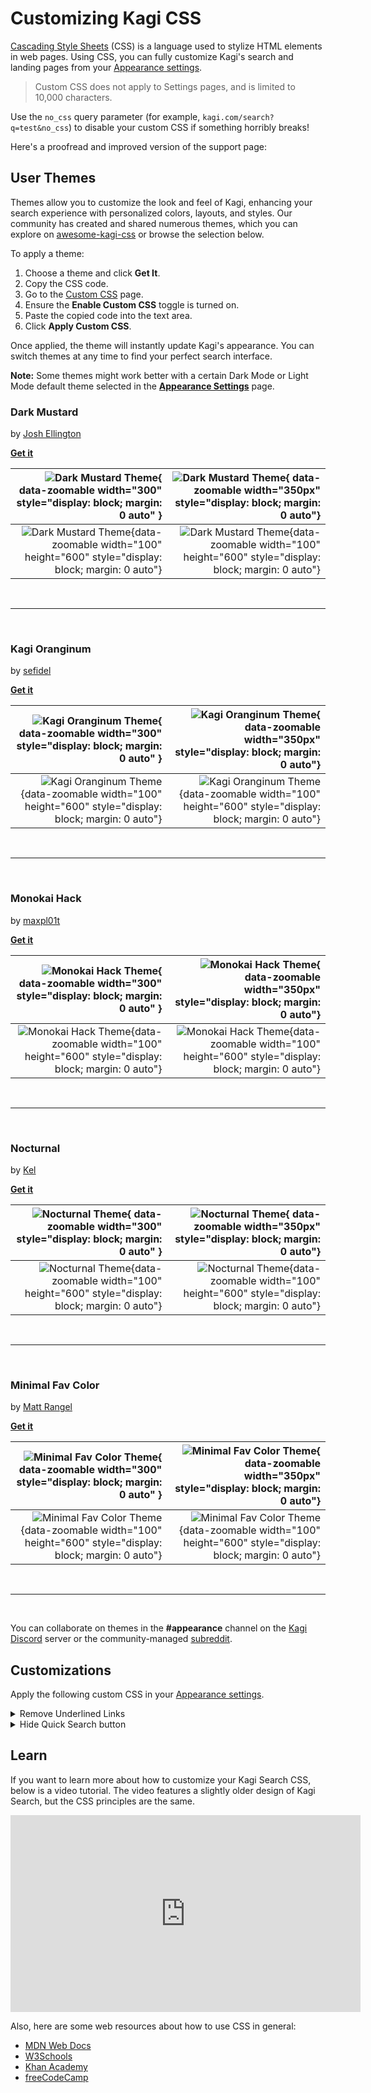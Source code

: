 # Customizing Kagi CSS

[Cascading Style Sheets](https://en.wikipedia.org/wiki/CSS) (CSS) is a language used to stylize HTML elements in web pages. Using CSS, you can fully customize Kagi's search and landing pages from your [Appearance settings](https://kagi.com/settings?p=custom_css).

> Custom CSS does not apply to Settings pages, and is limited to 10,000 characters.

Use the `no_css` query parameter (for example, `kagi.com/search?q=test&no_css`) to disable your custom CSS if something horribly breaks!

Here's a proofread and improved version of the support page:

## User Themes

Themes allow you to customize the look and feel of Kagi, enhancing your search experience with personalized colors, layouts, and styles.
Our community has created and shared numerous themes, which you can explore on [awesome-kagi-css](https://github.com/kawaiier/awesome-kagi-css/) or browse the selection below.

To apply a theme:

1. Choose a theme and click **Get It**.
2. Copy the CSS code.
3. Go to the [Custom CSS](https://kagi.com/settings?p=custom_css) page.
4. Ensure the **Enable Custom CSS** toggle is turned on.
5. Paste the copied code into the text area.
6. Click **Apply Custom CSS**.

Once applied, the theme will instantly update Kagi's appearance. You can switch themes at any time to find your perfect search interface.

**Note:** Some themes might work better with a certain Dark Mode or Light Mode default theme selected in the [**Appearance Settings**](https://kagi.com/settings?p=appearance) page.

### Dark Mustard

by [Josh Ellington](https://github.com/joshellington/)  

[**Get it**](https://gist.github.com/joshellington/51765a15d8f780089619b638fc6aea6b)


| ![Dark Mustard Theme](./themes/media/dark_mustard_desktop_1.png){ data-zoomable width="300" style="display: block; margin: 0 auto" } | ![Dark Mustard Theme](./themes/media/dark_mustard_desktop_2.png){ data-zoomable  width="350px" style="display: block; margin: 0 auto"} |
|---:|---:|
| ![Dark Mustard Theme](./themes/media/dark_mustard_mobile_1.png){data-zoomable width="100" height="600" style="display: block; margin: 0 auto"} | ![Dark Mustard Theme](./themes/media/dark_mustard_mobile_2.png){data-zoomable width="100" height="600" style="display: block; margin: 0 auto"} |


<br>

---

<br>

### Kagi Oranginum

by [sefidel](https://gist.github.com/sefidel)  

[**Get it**](https://gist.github.com/sefidel/ffb677da037e4d6951949a110132fe80#file-kagi-precompiled-css)


| ![Kagi Oranginum Theme](./themes/media/kagi_oranginum_desktop_1.png){ data-zoomable width="300" style="display: block; margin: 0 auto" } | ![Kagi Oranginum Theme](./themes/media/kagi_oranginum_desktop_2.png){ data-zoomable  width="350px" style="display: block; margin: 0 auto"} |
|---:|---:|
| ![Kagi Oranginum Theme](./themes/media/kagi_oranginum_mobile_1.png){data-zoomable width="100" height="600" style="display: block; margin: 0 auto"} | ![Kagi Oranginum Theme](./themes/media/kagi_oranginum_mobile_2.png){data-zoomable width="100" height="600" style="display: block; margin: 0 auto"} |


<br>

---

<br>

### Monokai Hack

by [maxpl01t](https://github.com/maxpl01t)  

[**Get it**](https://gist.github.com/maxpl01t/7de6e4716e50d52f4ec14aa01e2047e0)


| ![Monokai Hack Theme](./themes/media/monokai_hack_desktop_1.png){ data-zoomable width="300" style="display: block; margin: 0 auto" } | ![Monokai Hack Theme](./themes/media/monokai_hack_desktop_2.png){ data-zoomable  width="350px" style="display: block; margin: 0 auto"} |
|---:|---:|
| ![Monokai Hack Theme](./themes/media/monokai_hack_mobile_1.png){data-zoomable width="100" height="600" style="display: block; margin: 0 auto"} | ![Monokai Hack Theme](./themes/media/monokai_hack_mobile_2.png){data-zoomable width="100" height="600" style="display: block; margin: 0 auto"} |


<br>

---

<br>

### Nocturnal

by [Kel](https://github.com/Vexz00)  

[**Get it**](https://github.com/Vexz00/kagi-nocturnal-theme/blob/main/kagi-nocturnal-theme.css)


| ![Nocturnal Theme](./themes/media/nocturnal_desktop_1.png){ data-zoomable width="300" style="display: block; margin: 0 auto" } | ![Nocturnal Theme](./themes/media/nocturnal_desktop_2.png){ data-zoomable  width="350px" style="display: block; margin: 0 auto"} |
|---:|---:|
| ![Nocturnal Theme](./themes/media/nocturnal_mobile_1.png){data-zoomable width="100" height="600" style="display: block; margin: 0 auto"} | ![Nocturnal Theme](./themes/media/nocturnal_mobile_2.png){data-zoomable width="100" height="600" style="display: block; margin: 0 auto"} |


<br>

---

<br>

### Minimal Fav Color

by [Matt Rangel](https://github.com/MattRangel)  

[**Get it**](https://github.com/MattRangel/kagi-search-custom-css/blob/main/custom.css)

| ![Minimal Fav Color Theme](./themes/media/minimal_fav_color_desktop_1.png){ data-zoomable width="300" style="display: block; margin: 0 auto" } | ![Minimal Fav Color Theme](./themes/media/minimal_fav_color_desktop_2.png){ data-zoomable  width="350px" style="display: block; margin: 0 auto"} |
|---:|---:|
| ![Minimal Fav Color Theme](./themes/media/minimal_fav_color_mobile_1.png){data-zoomable width="100" height="600" style="display: block; margin: 0 auto"} | ![Minimal Fav Color Theme](./themes/media/minimal_fav_color_mobile_2.png){data-zoomable width="100" height="600" style="display: block; margin: 0 auto"} |


<br>

---

<br>


You can collaborate on themes in the **\#appearance** channel on the [Kagi Discord](https://kagi.com/discord) server or the community-managed [subreddit](https://www.reddit.com/r/KagiUserCSS/).

## Customizations

Apply the following custom CSS in your [Appearance settings](https://kagi.com/settings?p=custom_css).

<details><summary>Remove Underlined Links</summary>

Remove the underline from links from Kagi search results page.

```css

/* Remove bottom border from links */
.__sri_title_link._0_sri_title_link._0_URL {
  border-bottom: none;
}

/* Remove underline with nested links */
.__srgi-title a {
border-bottom: none; var(--result-item-title-border);
}

/* Remove underline with News module */
.newsResultItem .newsResultHeader .newsResultTitle a._0_TITLE {
  border-bottom: none; var(--result-item-title-border);
}

/* Remove underline from links in Wikipedia module */
.wikipediaResult a {
  border-bottom: none; var(--result-item-title-border);
}
```

</details>

<details><summary>Hide Quick Search button</summary>

Hide the floating Quick Search button from Kagi search results page.

```css
.quick-search-btn {
  display: none;
}
```

</details>

## Learn

If you want to learn more about how to customize your Kagi Search CSS, below is a video tutorial. The video features a slightly older design of Kagi Search, but the CSS principles are the same.

<iframe width="560" height="315" src="https://www.youtube-nocookie.com/embed/Xpk5TAhGasc" title="YouTube video player" frameborder="0" allow="accelerometer; autoplay; clipboard-write; encrypted-media; gyroscope; picture-in-picture" allowfullscreen></iframe>

Also, here are some web resources about how to use CSS in general:

- [MDN Web Docs](https://developer.mozilla.org/en-US/docs/Learn/CSS/First_steps)
- [W3Schools](https://www.w3schools.com/css/css_intro.asp)
- [Khan Academy](https://www.khanacademy.org/computing/computer-programming/html-css/intro-to-css/pt/css-basics)
- [freeCodeCamp](https://www.freecodecamp.org/news/get-started-with-css-in-5-minutes-e0804813fc3e/)
